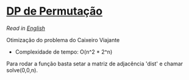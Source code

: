# [DP de Permutação](tsp_dp.cpp)

*Read in [English](README.en.md)*

Otimização do problema do Caixeiro Viajante

* Complexidade de tempo: O(n^2 * 2^n)

Para rodar a função basta setar a matriz de adjacência 'dist' e chamar solve(0,0,n).
